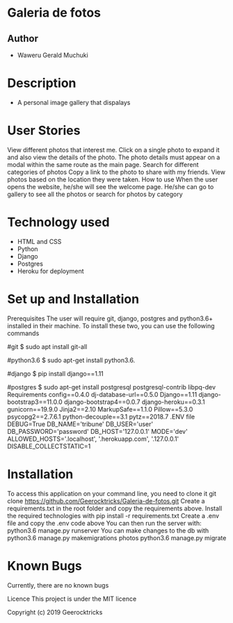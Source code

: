 # Galeria de fotos
## Author
* Waweru Gerald Muchuki

# Description
* A personal image gallery that dispalays 

# User Stories
View different photos that interest me.
Click on a single photo to expand it and also view the details of the photo. The photo details must appear on a modal within the same route as the main page.
Search for different categories of photos
Copy a link to the photo to share with my friends.
View photos based on the location they were taken.
How to use
When the user opens the website, he/she will see the welcome page. He/she can go to gallery to see all the photos or search for photos by category

# Technology used 
* HTML and CSS
* Python
* Django
* Postgres
* Heroku for deployment

# Set up and Installation
Prerequisites
The user will require git, django, postgres and python3.6+ installed in their machine. To install these two, you can use the following commands

#git
$ sudo apt install git-all

#python3.6
$ sudo apt-get install python3.6.

#django
$ pip install django==1.11

#postgres
$ sudo apt-get install postgresql postgresql-contrib libpq-dev
Requirements
config==0.4.0
dj-database-url==0.5.0
Django==1.11
django-bootstrap3==11.0.0
django-bootstrap4==0.0.7
django-heroku==0.3.1
gunicorn==19.9.0
Jinja2==2.10
MarkupSafe==1.1.0
Pillow==5.3.0
psycopg2==2.7.6.1
python-decouple==3.1
pytz==2018.7
.ENV file
DEBUG=True
DB_NAME='tribune'
DB_USER='user'
DB_PASSWORD='password'
DB_HOST='127.0.0.1'
MODE='dev' 
ALLOWED_HOSTS='.localhost', '.herokuapp.com', '.127.0.0.1'
DISABLE_COLLECTSTATIC=1
# Installation
To access this application on your command line, you need to clone it git clone https://github.com/Geerocktricks/Galeria-de-fotos.git
Create a requirements.txt in the root folder and copy the requirements above.
Install the required technologies with pip install -r requirements.txt
Create a .env file and copy the .env code above
You can then run the server with: python3.6 manage.py runserver
You can make changes to the db with python3.6 manage.py makemigrations photos python3.6 manage.py migrate

# Known Bugs 
Currently, there are no known bugs


Licence
This project is under the MIT licence

Copyright (c) 2019 Geerocktricks